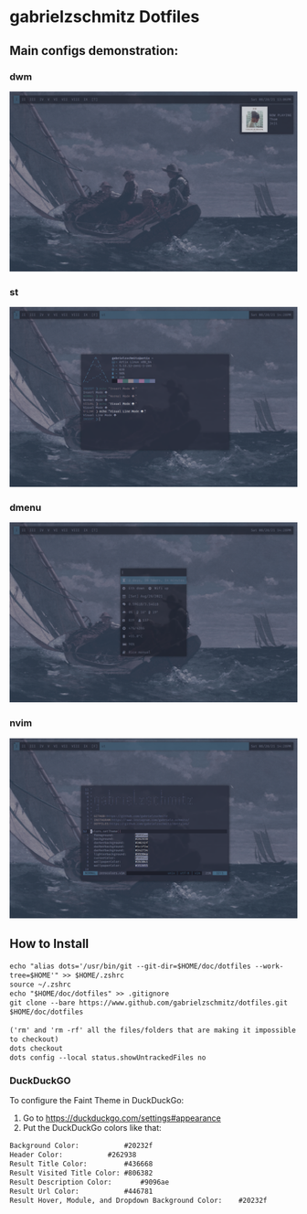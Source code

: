 # gabrielzschmitz Dotfiles

## Main configs demonstration:
### dwm
![dwm](https://github.com/gabrielzschmitz/dotfiles/blob/main/pic/%5Bricedemo%5D/dwm%5Bdemo%5D.png)
### st
![st](https://github.com/gabrielzschmitz/dotfiles/blob/main/pic/%5Bricedemo%5D/st%5Bdemo%5D.png)
### dmenu
![dmenu](https://github.com/gabrielzschmitz/dotfiles/blob/main/pic/%5Bricedemo%5D/dmenu%5Bdemo%5D.png)
### nvim
![nvim](https://github.com/gabrielzschmitz/dotfiles/blob/main/pic/%5Bricedemo%5D/nvim%5Bdemo%5D.png)

## How to Install
```shell
echo "alias dots='/usr/bin/git --git-dir=$HOME/doc/dotfiles --work-tree=$HOME'" >> $HOME/.zshrc
source ~/.zshrc
echo "$HOME/doc/dotfiles" >> .gitignore
git clone --bare https://www.github.com/gabrielzschmitz/dotfiles.git $HOME/doc/dotfiles

('rm' and 'rm -rf' all the files/folders that are making it impossible to checkout)
dots checkout
dots config --local status.showUntrackedFiles no
```

### DuckDuckGO
To configure the Faint Theme in DuckDuckGo:
1. Go to https://duckduckgo.com/settings#appearance
2. Put the DuckDuckGo colors like that:

```
Background Color:   		#20232f
Header Color:   		#262938
Result Title Color:   		#436668
Result Visited Title Color:	#806382
Result Description Color:   	#9096ae
Result Url Color:   		#446781
Result Hover, Module, and Dropdown Background Color:	#20232f
```
